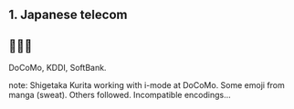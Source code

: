 ## 1. Japanese telecom
## 🗾🇯🇵
DoCoMo, KDDI, SoftBank.

note:
    Shigetaka Kurita working with i-mode at DoCoMo. Some emoji from manga (sweat).
    Others followed.
    Incompatible encodings...
